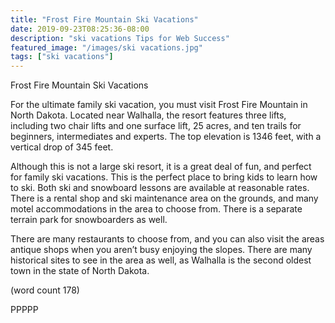```yaml
---
title: "Frost Fire Mountain Ski Vacations"
date: 2019-09-23T08:25:36-08:00
description: "ski vacations Tips for Web Success"
featured_image: "/images/ski vacations.jpg"
tags: ["ski vacations"]
---
```


Frost Fire Mountain Ski Vacations

For the ultimate family ski vacation, you must visit 
Frost Fire Mountain in North Dakota. Located near 
Walhalla, the resort features three lifts, including two 
chair lifts and one surface lift, 25 acres, and ten trails 
for beginners, intermediates and experts. The top 
elevation is 1346 feet, with a vertical drop of 345 feet. 

Although this is not a large ski resort, it is a great 
deal of fun, and perfect for family ski vacations. This 
is the perfect place to bring kids to learn how to ski. 
Both ski and snowboard lessons are available at 
reasonable rates. There is a rental shop and ski 
maintenance area on the grounds, and many motel 
accommodations in the area to choose from. There 
is a separate terrain park for snowboarders as well.

There are many restaurants to choose from, and you 
can also visit the areas antique shops when you 
aren’t busy enjoying the slopes. There are many 
historical sites to see in the area as well, as 
Walhalla is the second oldest town in the state of 
North Dakota.

(word count 178)

PPPPP









